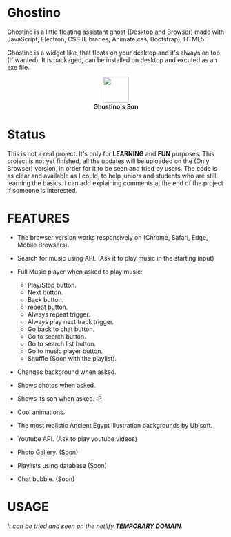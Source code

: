 # Ghostino
Ghostino is a little floating assistant ghost (Desktop and Browser) made with JavaScript, Electron, CSS (Libraries; Animate.css, Bootstrap), HTML5.

Ghostino is a widget like, that floats on your desktop and it's always on top (If wanted). 
It is packaged, can be installed on desktop and excuted as an exe file.



<p align="center">
  <img src="https://purepng.com/public/uploads/medium/purepng.com-ghostghosthauntpoltergeistspiritghosts-1701527775729cbty7.png" height="60px" />
  <br>
  <b>Ghostino's Son</b>
</p>

#

# Status
This is not a real project. It's only for **LEARNING** and **FUN** purposes.
This project is not yet finished, all the updates will be uploaded on the (Only Browser) version, in order for it to be seen and tried by users.
The code is as clear and available as I could, to help juniors and students who are still learning the basics.
I can add explaining comments at the end of the project if someone is interested.
#

# FEATURES
- The browser version works responsively on (Chrome, Safari, Edge, Mobile Browsers).
- Search for music using API. (Ask it to play music in the starting input)
- Full Music player when asked to play music:
  - Play/Stop button.
  - Next button.
  - Back button.
  - repeat button.
  - Always repeat trigger.
  - Always play next track trigger.
  - Go back to chat button.
  - Go to search button.
  - Go to search list button.
  - Go to music player button.
  - Shuffle (Soon with the playlist).
  
- Changes background when asked.
- Shows photos when asked.
- Shows its son when asked. :P
- Cool animations.
- The most realistic Ancient Egypt Illustration backgrounds by Ubisoft.
- Youtube API. (Ask to play youtube videos)

- Photo Gallery. (Soon)
- Playlists using database (Soon)
- Chat bubble. (Soon) 
#

# USAGE 
*It can be tried and seen on the netlify **[TEMPORARY DOMAIN](https://ghostino.netlify.com/)**.*
